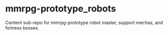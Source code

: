 # mmrpg-prototype_robots
Content sub-repo for mmrpg-prototype robot master, support mechas, and fortress bosses.
